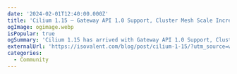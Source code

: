 ```yaml
---
date: '2024-02-01T12:40:00.000Z'
title: 'Cilium 1.15 – Gateway API 1.0 Support, Cluster Mesh Scale Increase, Security Optimizations and more!'
ogImage: ogimage.webp
isPopular: true
ogSummary: 'Cilium 1.15 has arrived with Gateway API 1.0 Support, Cluster Mesh Scale Increase, Security Optimizations, and more'
externalUrl: 'https://isovalent.com/blog/post/cilium-1-15/?utm_source=website-cilium&utm_medium=referral&utm_campaign=cilium-blog'
categories:
  - Community
---
```

